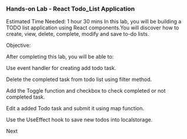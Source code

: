 ### Hands-on Lab - React Todo_List Application
Estimated Time Needed: 1 hour 30 mins
In this lab, you will be building a TODO list application using React components.You will discover how to create, view, delete, complete, modify and save to-do lists.

Objective:

After completing this lab, you will be able to:

Use event handler for creating add todo task.

Delete the completed task from todo list using filter method.

Add the Toggle function and checkbox to check completed or not completed task.

Edit a added Todo task and submit it using map function.

Use the UseEffect hook to save new todos into localstorage.

Next